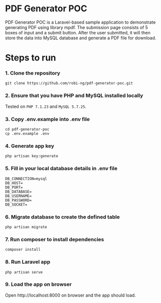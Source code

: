 # PDF Generator POC

PDF Generator POC is a Laravel-based sample application to demonstrate generating PDF using library mpdf. The submission page consists of 5 boxes of input and a submit button. After the user submitted, it will then store the data into MySQL database and generate a PDF file for download.

# Steps to run

### 1. Clone the repository
```
git clone https://github.com/robi-ng/pdf-generator-poc.git
```
### 2. Ensure that you have PHP and MySQL installed locally
Tested on `PHP 7.1.23` and `MySQL 5.7.25`.
### 3. Copy .env.example into .env file 
```
cd pdf-generator-poc 
cp .env.example .env
```
### 4. Generate app key
```
php artisan key:generate
```
### 5. Fill in your local database details in .env file
```
DB_CONNECTION=mysql
DB_HOST=
DB_PORT=
DB_DATABASE=
DB_USERNAME=
DB_PASSWORD=
DB_SOCKET=
```
### 6. Migrate database to create the defined table
```
php artisan migrate
```
### 7. Run composer to install dependencies
```
composer install
```
### 8. Run Laravel app
```
php artisan serve
```
### 9. Load the app on browser
Open http://localhost:8000 on browser and the app should load.

